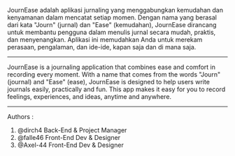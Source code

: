 JournEase adalah aplikasi jurnaling yang menggabungkan kemudahan dan kenyamanan dalam mencatat setiap momen. Dengan nama yang berasal dari kata "Journ" (jurnal) dan "Ease" (kemudahan), JournEase dirancang untuk membantu pengguna dalam menulis jurnal secara mudah, praktis, dan menyenangkan. Aplikasi ini memudahkan Anda untuk merekam perasaan, pengalaman, dan ide-ide, kapan saja dan di mana saja.

-------------------------------------------------

JournEase is a journaling application that combines ease and comfort in recording every moment. With a name that comes from the words "Journ" (journal) and "Ease" (ease), JournEase is designed to help users write journals easily, practically and fun. This app makes it easy for you to record feelings, experiences, and ideas, anytime and anywhere.

-------------------------------------------------

Authors :
1. @dirch4 Back-End & Project Manager
2. @falle46 Front-End Dev & Designer
3. @Axel-44 Front-End Dev & Designer
